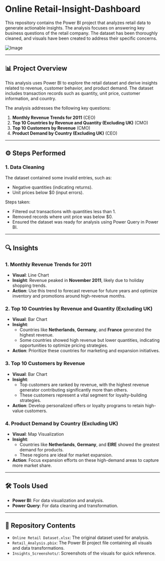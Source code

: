 # Online Retail-Insight-Dashboard


This repository contains the Power BI project that analyzes retail data to generate actionable insights. The analysis focuses on answering key business questions of the retail company. The dataset has been thoroughly cleaned, and visuals have been created to address their specific concerns.

![Image](https://github.com/user-attachments/assets/7d1a211f-8174-4ce0-aa68-6699b111f399)

---

## 📊 **Project Overview**

This analysis uses Power BI to explore the retail dataset and derive insights related to revenue, customer behavior, and product demand. The dataset includes transaction records such as quantity, unit price, customer information, and country.

The analysis addresses the following key questions:

1. **Monthly Revenue Trends for 2011** (CEO)
2. **Top 10 Countries by Revenue and Quantity (Excluding UK)** (CMO)
3. **Top 10 Customers by Revenue** (CMO)
4. **Product Demand by Country (Excluding UK)** (CEO)

---

## ⚙️ **Steps Performed**

### **1. Data Cleaning**
The dataset contained some invalid entries, such as:
- Negative quantities (indicating returns).
- Unit prices below $0 (input errors).

Steps taken:
- Filtered out transactions with quantities less than 1.
- Removed records where unit price was below $0.
- Ensured the dataset was ready for analysis using Power Query in Power BI.

---

## 🔍 **Insights**

### **1. Monthly Revenue Trends for 2011**
- **Visual**: Line Chart
- **Insight**: Revenue peaked in **November 2011**, likely due to holiday shopping trends.
- **Action**: Use this trend to forecast revenue for future years and optimize inventory and promotions around high-revenue months.

### **2. Top 10 Countries by Revenue and Quantity (Excluding UK)**
- **Visual**: Bar Chart
- **Insight**:
  - Countries like **Netherlands**, **Germany**, and **France** generated the highest revenue.
  - Some countries showed high revenue but lower quantities, indicating opportunities to optimize pricing strategies.
- **Action**: Prioritize these countries for marketing and expansion initiatives.

### **3. Top 10 Customers by Revenue**
- **Visual**: Bar Chart
- **Insight**:
  - Top customers are ranked by revenue, with the highest revenue generator contributing significantly more than others.
  - These customers represent a vital segment for loyalty-building strategies.
- **Action**: Develop personalized offers or loyalty programs to retain high-value customers.

### **4. Product Demand by Country (Excluding UK)**
- **Visual**: Map Visualization
- **Insight**:
  - Countries like **Netherlands**, **Germany**, and **EIRE** showed the greatest demand for products.
  - These regions are ideal for market expansion.
- **Action**: Focus expansion efforts on these high-demand areas to capture more market share.

---

## 🛠️ **Tools Used**

- **Power BI**: For data visualization and analysis.
- **Power Query**: For data cleaning and transformation.

---

## 📂 **Repository Contents**

- `Online Retail Dataset.xlsx`: The original dataset used for analysis.
- `Retail_Analysis.pbix`: The Power BI project file containing all visuals and data transformations.
- `Insights_Screenshots/`: Screenshots of the visuals for quick reference.





